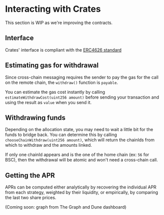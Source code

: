 # Interacting with Crates

This section is WIP as we're improving the contracts.

## Interface

Crates' interface is compliant with the [ERC4626 standard](https://docs.openzeppelin.com/contracts/4.x/api/token/erc20#ERC4626)

## Estimating gas for withdrawal

Since cross-chain messaging requires the sender to pay the gas for the call on the remote chain, the `withdraw()` function is `payable`.

You can estimate the gas cost instantly by calling ``estimateWithdrawCost(uint256 amount)`` before sending your transaction and using the result as `value` when you send it.

## Withdrawing funds

Depending on the allocation state, you may need to wait a little bit for the funds to bridge back. You can determine this by calling `chooseChainWithdraw(uint256 amount)`, which will return the chainIds from which to withdraw and the amounts linked. 

If only one chainId appears and is the one of the home chain (ex: `56` for BSC), then the withdrawal will be atomic and won't need a cross-chain call.

## Getting the APR

APRs can be computed either analytically by recovering the individual APR from each strategy, weighted by their liquidity, or empirically, by comparing the last two share prices. 

(Coming soon: graph from The Graph and Dune dashboard)